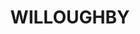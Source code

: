 ---
lastmod: '2025-04-06T06:05:20+00:00'
latitude: -33.800881
layout: suburb
longitude: 151.202715
postcode: '2068'
state: NSW
title: WILLOUGHBY
url: /nsw/willoughby/
---